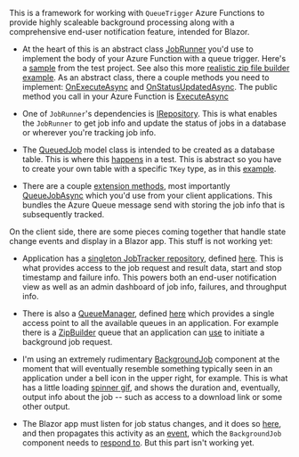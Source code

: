 This is a framework for working with `QueueTrigger` Azure Functions to provide highly scaleable background processing along with a comprehensive end-user notification feature, intended for Blazor.

- At the heart of this is an abstract class [JobRunner](https://github.com/adamfoneil/QueuedJobsLibrary/blob/master/QueuedJobs.Library/Abstract/JobRunner.cs) you'd use to implement the body of your Azure Function with a queue trigger. Here's a [sample](https://github.com/adamfoneil/QueuedJobsLibrary/blob/master/Testing/SampleJob.cs#L34) from the test project. See also this more [realistic zip file builder example](https://github.com/adamfoneil/QueuedJobsLibrary/blob/master/QueuedJobs.Functions/BuildZipFile.cs). As an abstract class, there a couple methods you need to implement: [OnExecuteAsync](https://github.com/adamfoneil/QueuedJobsLibrary/blob/master/QueuedJobs.Library/Abstract/JobRunner.cs#L31) and [OnStatusUpdatedAsync](https://github.com/adamfoneil/QueuedJobsLibrary/blob/master/QueuedJobs.Library/Abstract/JobRunner.cs#L36). The public method you call in your Azure Function is [ExecuteAsync](https://github.com/adamfoneil/QueuedJobsLibrary/blob/master/QueuedJobs.Library/Abstract/JobRunner.cs#L41)

- One of `JobRunner`'s dependencies is [IRepository](https://github.com/adamfoneil/QueuedJobsLibrary/blob/master/QueuedJobs.Library/Interfaces/IRepository.cs). This is what enables the `JobRunner` to get job info and update the status of jobs in a database or wherever you're tracking job info.

- The [QueuedJob](https://github.com/adamfoneil/QueuedJobsLibrary/blob/master/QueuedJobs.Library/Models/QueuedJob.cs) model class is intended to be created as a database table. This is where this [happens](https://github.com/adamfoneil/QueuedJobsLibrary/blob/master/Testing/SampleJob.cs#L88) in a test. This is abstract so you have to create your own table with a specific `TKey` type, as in this [example](https://github.com/adamfoneil/QueuedJobsLibrary/blob/master/Testing/SampleJob.cs#L62).

- There are a couple [extension methods](https://github.com/adamfoneil/QueuedJobsLibrary/blob/master/QueuedJobs.Library/Extensions/QueueClientExtensions.cs), most importantly [QueueJobAsync](https://github.com/adamfoneil/QueuedJobsLibrary/blob/master/QueuedJobs.Library/Extensions/QueueClientExtensions.cs#L26) which you'd use from your client applications. This bundles the Azure Queue message send with storing the job info that is subsequently tracked.

On the client side, there are some pieces coming together that handle state change events and display in a Blazor app. This stuff is not working yet:

- Application has a [singleton JobTracker repository](https://github.com/adamfoneil/QueuedJobsLibrary/blob/master/Notification.Demo/Startup.cs#L28), defined [here](https://github.com/adamfoneil/QueuedJobsLibrary/blob/master/Notification.Shared/JobTrackerRepository.cs). This is what provides access to the job request and result data, start and stop timestamp and failure info. This powers both an end-user notification view as well as an admin dashboard of job info, failures, and throughput info.

- There is also a [QueueManager](https://github.com/adamfoneil/QueuedJobsLibrary/blob/master/Notification.Demo/Startup.cs#L31), defined [here](https://github.com/adamfoneil/QueuedJobsLibrary/blob/master/Notification.Demo/Services/QueueManager.cs) which provides a single access point to all the available queues in an application. For example there is a [ZipBuilder](https://github.com/adamfoneil/QueuedJobsLibrary/blob/master/Notification.Demo/Services/QueueManager.cs#L34) queue that an application can [use](https://github.com/adamfoneil/QueuedJobsLibrary/blob/master/Notification.Demo/Pages/Index.razor#L39-L43) to initiate a background job request.

- I'm using an extremely rudimentary [BackgroundJob](https://github.com/adamfoneil/QueuedJobsLibrary/blob/master/Notification.Demo/Components/BackgroundJob.razor) component at the moment that will eventually resemble something typically seen in an application under a bell icon in the upper right, for example. This is what has a little loading [spinner gif](https://github.com/adamfoneil/QueuedJobsLibrary/blob/master/Notification.Demo/Components/BackgroundJob.razor#L11), and shows the duration and, eventually, output info about the job -- such as access to a download link or some other output.

- The Blazor app must listen for job status changes, and it does so [here](https://github.com/adamfoneil/QueuedJobsLibrary/blob/master/Notification.Demo/Startup.cs#L56-L62), and then propagates this activity as an [event](https://github.com/adamfoneil/QueuedJobsLibrary/blob/master/Notification.Shared/JobTrackerRepository.cs#L60), which the `BackgroundJob` component needs to [respond to](https://github.com/adamfoneil/QueuedJobsLibrary/blob/master/Notification.Demo/Components/BackgroundJob.razor#L50). But this part isn't working yet.

